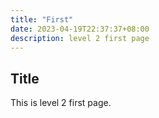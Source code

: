 ```yaml
---
title: "First"
date: 2023-04-19T22:37:37+08:00
description: level 2 first page
---
```


## Title

This is level 2 first page.
